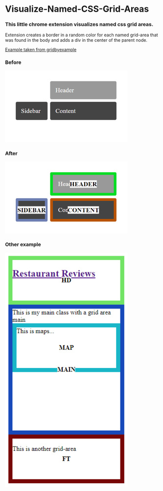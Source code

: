 # Visualize-Named-CSS-Grid-Areas

### This little chrome extension visualizes named css grid areas. 

Extension creates a border in a random color for each named grid-area that was found in the body and adds a div in the center of the parent node.

[Example taken from gridbyexample](https://gridbyexample.com/examples/code/example11.html)
### Before
<img src='./images/sidebar_before.png' width='400px'>

### After
<img src='./images/sidebar_after.png' width='400px'>

### Other example
<img src='./images/restaurant_after.png' width='400px'>